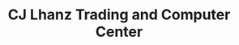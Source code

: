 ---
title: "CJ Lhanz Trading and Computer Center"
url: /san-fernando/cj-lhanz-trading-and-computer-center/
shop: Computer
---